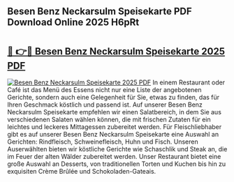 ## Besen Benz Neckarsulm Speisekarte PDF Download Online 2025 H6pRt

# <h2><a href="http://gc5hm5p.nevu.top/?p=Besen+Benz+Neckarsulm+Speisekarte">🔗 👉🔴 Besen Benz Neckarsulm Speisekarte 2025 PDF</a></h2>

[![Besen Benz Neckarsulm Speisekarte 2025 PDF](https://i.imgur.com/dBaPXMq.png)](http://gc5hm5p.nevu.top/?p=Besen+Benz+Neckarsulm+Speisekarte)
In einem Restaurant oder Café ist das Menü des Essens nicht nur eine Liste der angebotenen Gerichte, sondern auch eine Gelegenheit für Sie, etwas zu finden, das für Ihren Geschmack köstlich und passend ist. Auf unserer Besen Benz Neckarsulm Speisekarte empfehlen wir einen Salatbereich, in dem Sie aus verschiedenen Salaten wählen können, die mit frischen Zutaten für ein leichtes und leckeres Mittagessen zubereitet werden. Für Fleischliebhaber gibt es auf unserer Besen Benz Neckarsulm Speisekarte eine Auswahl an Gerichten: Rindfleisch, Schweinefleisch, Huhn und Fisch. Unseren Auserwählten bieten wir köstliche Gerichte wie Schaschlik und Steak an, die im Feuer der alten Wälder zubereitet werden. Unser Restaurant bietet eine große Auswahl an Desserts, von traditionellen Torten und Kuchen bis hin zu exquisiten Crème Brûlée und Schokoladen-Gateais.

